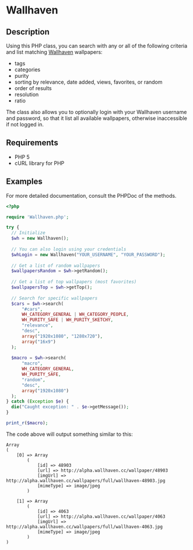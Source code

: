 Wallhaven
=========

## Description
Using this PHP class, you can search with any or all of the following criteria and list matching [Wallhaven](http://wallhaven.cc) wallpapers:
* tags
* categories
* purity
* sorting by relevance, date added, views, favorites, or random
* order of results
* resolution
* ratio

The class also allows you to optionally login with your Wallhaven username and password, so that it list all available wallpapers, otherwise inaccessible if not logged in.

## Requirements
* PHP 5
* cURL library for PHP

## Examples
For more detailed documentation, consult the PHPDoc of the methods.

``` php
<?php

require 'Wallhaven.php';

try {
  // Initialize
  $wh = new Wallhaven();
  
  // You can also login using your credentials
  $whLogin = new Wallhaven("YOUR_USERNAME", "YOUR_PASSWORD");
  
  // Get a list of random wallpapers
  $wallpapersRandom = $wh->getRandom();
  
  // Get a list of top wallpapers (most favorites)
  $wallpapersTop = $wh->getTop();
  
  // Search for specific wallpapers
  $cars = $wh->search(
      "#cars",
      WH_CATEGORY_GENERAL | WH_CATEGORY_PEOPLE,
      WH_PURITY_SAFE | WH_PURITY_SKETCHY,
      "relevance",
      "desc",
      array("1920x1080", "1280x720"),
      array("16x9")
  );
  
  $macro = $wh->search(
      "macro",
      WH_CATEGORY_GENERAL,
      WH_PURITY_SAFE,
      "random",
      "desc",
      array("1920x1080")
  );
} catch (Exception $e) {
  die("Caught exception: " . $e->getMessage());
}

print_r($macro);
```

The code above will output something similar to this:

```
Array
(
    [0] => Array
        (
            [id] => 48903
            [url] => http://alpha.wallhaven.cc/wallpaper/48903
            [imgUrl] => http://alpha.wallhaven.cc/wallpapers/full/wallhaven-48903.jpg
            [mimeType] => image/jpeg
        )

    [1] => Array
        (
            [id] => 4063
            [url] => http://alpha.wallhaven.cc/wallpaper/4063
            [imgUrl] => http://alpha.wallhaven.cc/wallpapers/full/wallhaven-4063.jpg
            [mimeType] => image/jpeg
        )
)
```
